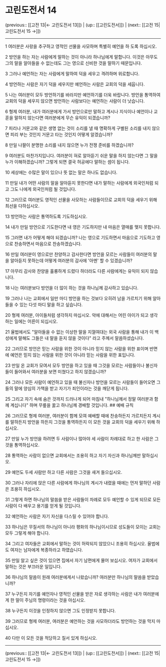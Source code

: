 # 고린도전서 14

(previous:: [[고전 13|← 고린도전서 13]]) | (up:: [[고린도전서]]) | (next:: [[고전 15|고린도전서 15 →]])

***




1 
여러분은 사랑을 추구하고 영적인 선물을 사모하며 특별히 예언을 하 도록 하십시오. 



2 
방언을 하는 자는 사람에게 말하는 것이 아니라 하나님에게 말합니다. 이것은 아무도 그의 말을 알아들을 수 없는데도 그는 영으로 신비한 것을 말하기 때문입니다. 



3 
그러나 예언하는 자는 사람에게 말하여 덕을 세우고 격려하며 위로합니다. 



4 
방언하는 사람은 자기 덕을 세우지만 예언하는 사람은 교회의 덕을 세웁니다. 



5 
나는 여러분이 모두 방언하기를 바라지만 예언하기를 더욱 바랍니다. 방언을 통역하여 교회의 덕을 세우지 않으면 방언하는 사람보다는 예언하는 사람이 더 낫습니다. 



6 
형제 여러분, 내가 여러분에게 가서 방언으로만 말하고 계시나 지식이나 예언이나 교훈을 말하지 않는다면 여러분에게 무슨 유익이 되겠습니까? 



7 
피리나 거문고와 같은 생명 없는 것이 소리를 낼 때 명확하게 구별된 소리를 내지 않으면 피리 부는 것인지 거문고 타는 것인지 어떻게 알겠습니까? 



8 
만일 나팔이 분명한 소리를 내지 않으면 누가 전쟁 준비를 하겠습니까? 



9 
여러분도 마찬가지입니다. 여러분이 혀로 알아듣기 쉬운 말을 하지 않는다면 그 말을 누가 이해하겠습니까? 그렇게 되면 결국 허공에다 말하는 셈이 됩니다. 



10 
세상에는 수많은 말이 있으나 뜻 없는 말은 하나도 없습니다. 



11 
만일 내가 어떤 사람의 말을 알아듣지 못한다면 내가 말하는 사람에게 외국인처럼 되고 그도 나에게 외국인처럼 될 것입니다. 



12 
그러므로 여러분도 영적인 선물을 사모하는 사람들이므로 교회의 덕을 세우기 위해 최선을 다하십시오. 



13 
방언하는 사람은 통역하도록 기도하십시오. 



14 
내가 만일 방언으로 기도한다면 내 영은 기도하지만 내 마음은 열매를 맺지 못합니다. 



15 
그러면 내가 어떻게 해야 되겠습니까? 나는 영으로 기도하면서 마음으로 기도하고 영으로 찬송하면서 마음으로 찬송하겠습니다. 



16 
만일 여러분이 영으로만 찬양하고 감사한다면 방언을 모르는 사람들이 여러분의 말을 알아듣지 못하는데 어떻게 여러분의 감사에 '아멘' 할 수 있겠습니까? 



17 
아무리 감사와 찬양을 훌륭하게 드렸다 하더라도 다른 사람에게는 유익이 되지 않습니다. 



18 
나는 여러분보다 방언을 더 많이 하는 것을 하나님께 감사하고 있습니다. 



19 
그러나 나는 교회에서 일만 마디 방언을 하는 것보다 오히려 남을 가르치기 위해 알아들을 수 있는 다섯 마디 말을 하고 싶습니다. 



20 
형제 여러분, 아이들처럼 생각하지 마십시오. 악에 대해서는 어린 아이가 되고 생각하는 일에는 어른이 되십시오. 



21 
율법에서도 "알아들을 수 없는 이상한 말을 지껄여대는 외국 사람을 통해 내가 이 백성에게 말해도 그들은 내 말을 듣지 않을 것이다" 라고 주께서 말씀하셨습니다. 



22 
그러므로 방언은 믿는 사람을 위한 것이 아니라 믿지 않는 사람을 위한 표이며 반면에 예언은 믿지 않는 사람을 위한 것이 아니라 믿는 사람을 위한 표입니다. 



23 
만일 온 교회가 모여서 모두 방언을 하고 있을 때 그것을 모르는 사람들이나 불신자들이 들어와서 여러분을 보면 미쳤다고 하지 않겠습니까? 



24 
그러나 모든 사람이 예언하고 있을 때 불신자나 방언을 모르는 사람들이 들어오면 그들의 말에 양심의 가책을 받고 자기가 죄인이라는 것을 깨닫게 됩니다. 



25 
그리고 자기 속에 숨은 것까지 드러나게 되어 마침내 "하나님께서 정말 여러분과 함께 계십니다" 하며 무릎을 꿇고 하나님께 경배할 것입니다. ## 예배 규칙 



26 
그러므로 형제 여러분, 여러분이 함께 모여 예배할 때에 찬송하든지 가르치든지 계시를 말하든지 방언을 하든지 그것을 통역하든지 이 모든 것을 교회의 덕을 세우기 위해 하십시오. 



27 
만일 누가 방언을 하려면 두 사람이나 많아야 세 사람이 차례대로 하고 한 사람은 그것을 통역하십시오. 



28 
통역하는 사람이 없으면 교회에서는 조용히 하고 자기 자신과 하나님께만 말하십시오. 



29 
예언도 두세 사람만 하고 다른 사람은 그것을 새겨 들으십시오. 



30 
그러나 자리에 앉은 다른 사람에게 하나님의 계시가 내렸을 때에는 먼저 말하던 사람은 조용히 하십시오. 



31 
그렇게 하면 하나님의 말씀을 받은 사람들이 차례로 모두 예언할 수 있게 되므로 모든 사람이 다 배우고 용기를 얻게 될 것입니다. 



32 
예언하는 사람은 자기 자신을 다스릴 수 있어야 합니다. 



33 
하나님은 무질서의 하나님이 아니라 평화의 하나님이시므로 성도들이 모이는 교회는 모두 그렇게 해야 합니다. 



34 
그리고 여자들은 교회에서 말하는 것이 허락되지 않았으니 조용히 하십시오. 율법에도 여자는 남자에게 복종하라고 하였습니다. 



35 
만일 알고 싶은 것이 있으면 집에서 자기 남편에게 물어 보십시오. 여자가 교회에서 말하는 것은 부끄러운 일입니다. 



36 
하나님의 말씀이 원래 여러분에게서 나왔습니까? 여러분만 하나님의 말씀을 받았습니까? 



37 
누구든지 자기를 예언자나 영적인 선물을 받은 자로 생각하는 사람은 내가 여러분에게 한 말이 주님의 명령이라는 것을 아십시오. 



38 
누구든지 이것을 인정하지 않으면 그도 인정받지 못합니다. 



39 
그러므로 형제 여러분, 여러분은 예언하는 것을 사모하더라도 방언하는 것을 막지 마십시오. 



40 
다만 이 모든 것을 적당하고 질서 있게 하십시오.

***

(previous:: [[고전 13|← 고린도전서 13]]) | (up:: [[고린도전서]]) | (next:: [[고전 15|고린도전서 15 →]])
